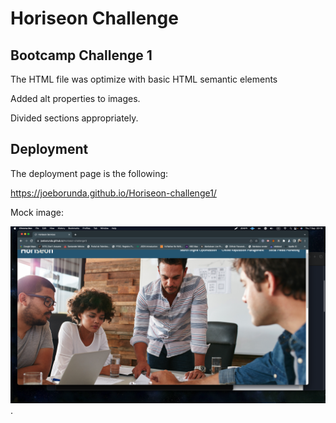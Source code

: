 # Horiseon Challenge

## Bootcamp Challenge 1

The HTML file was optimize with basic HTML semantic elements

Added alt properties to images.

Divided sections appropriately. 



## Deployment

The deployment page is the following:

https://joeborunda.github.io/Horiseon-challenge1/

Mock image:

![challenge](/assets/images/Horiseon.png "Image").
